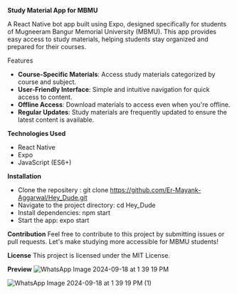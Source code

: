 **Study Material App for MBMU**

A React Native bot app built using Expo, designed specifically for students of Mugneeram Bangur Memorial University (MBMU). This app provides easy access to study materials, helping students stay organized and prepared for their courses.

Features
* **Course-Specific Materials**: Access study materials categorized by course and subject.
* **User-Friendly Interface**: Simple and intuitive navigation for quick access to content.
* **Offline Access**: Download materials to access even when you're offline.
* **Regular Updates**: Study materials are frequently updated to ensure the latest content is available.
  
**Technologies Used**
* React Native
* Expo
* JavaScript (ES6+)

**Installation**

* Clone the repositery :
  git clone https://github.com/Er-Mayank-Aggarwal/Hey_Dude.git
* Navigate to the project directory:
  cd Hey_Dude
* Install dependencies:
  npm start
* Start the app:
  expo start

**Contribution**
Feel free to contribute to this project by submitting issues or pull requests. Let's make studying more accessible for MBMU students!

**License**
This project is licensed under the MIT License.

**Preview**
![WhatsApp Image 2024-09-18 at 1 39 19 PM](https://github.com/user-attachments/assets/be0a766a-5ccf-4b59-bb4c-34308aeec4e7)

![WhatsApp Image 2024-09-18 at 1 39 19 PM (1)](https://github.com/user-attachments/assets/f8a9c8de-6a78-4bd5-a6cb-dc2beda08f6e)
